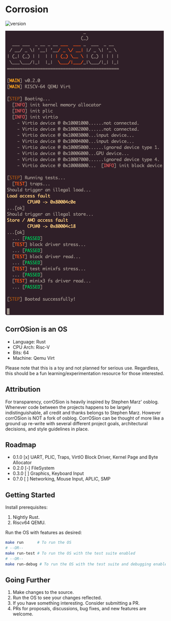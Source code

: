 # Corrosion

![version](https://img.shields.io/badge/version-0.2.0-blue)

![corrosion](corrosion.png)

## CorrOSion is an OS

-   Language: Rust
-   CPU Arch: Risc-V
-   Bits: 64
-   Machine: Qemu Virt

Please note that this is a toy and not planned for serious use. Regardless, this should be a fun learning/experimentation resource for those interested.

## Attribution

For transparency, corrOSion is heavily inspired by Stephen Marz' osblog. Whenever code between the projects happens to be largely indistinguishable, all credit and thanks belongs to Stephen Marz. However corrOSion is NOT a fork of osblog. CorrOSion can be thought of more like a ground up re-write with several different project goals, architectural decisions, and style guidelines in place.

## Roadmap

-   0.1.0 [x] UART, PLIC, Traps, VirtIO Block Driver, Kernel Page and Byte Allocator
-   0.2.0 [-] FileSystem
-   0.3.0 [ ] Graphics, Keyboard Input
-   0.?.0 [ ] Networking, Mouse Input, APLIC, SMP

## Getting Started

Install prerequisites:

1. Nightly Rust.
2. Riscv64 QEMU.

Run the OS with features as desired:

```bash
make run      # To run the OS
# --OR--
make run-test # To run the OS with the test suite enabled
# --OR--
make run-debug # To run the OS with the test suite and debugging enabled
```

## Going Further

1. Make changes to the source.
2. Run the OS to see your changes reflected.
3. If you have something interesting. Consider submitting a PR.
4. PRs for proposals, discussions, bug fixes, and new features are welcome.
